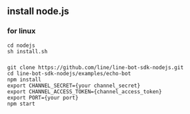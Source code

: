 ## install node.js

### for linux
```
cd nodejs
sh install.sh
```
### 
```
git clone https://github.com/line/line-bot-sdk-nodejs.git
cd line-bot-sdk-nodejs/examples/echo-bot
npm install
export CHANNEL_SECRET={your channel_secret}
export CHANNEL_ACCESS_TOKEN={channel_access_token}
export PORT={your port}
npm start
```
